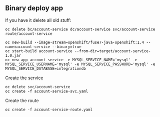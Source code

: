 ## Binary deploy app

If you have it delete all old stuff:

```
oc delete bc/account-service dc/account-service svc/account-service route/account-service
```

```
oc new-build --image-stream=openshift/fuse7-java-openshift:1.4 --name=account-service --binary=true
oc start-build account-service --from-dir=target/account-service-1.0.jar
oc new-app account-service -e MYSQL_SERVICE_NAME='mysql' -e MYSQL_SERVICE_USERNAME='mysql' -e MYSQL_SERVICE_PASSWORD='mysql' -e MYSQL_SERVICE_DATABASE=integrationdb
```

Create the service

```
oc delete svc/account-service
oc create -f account-service-svc.yaml
```

Create the route

```
oc create -f account-service-route.yaml
```
